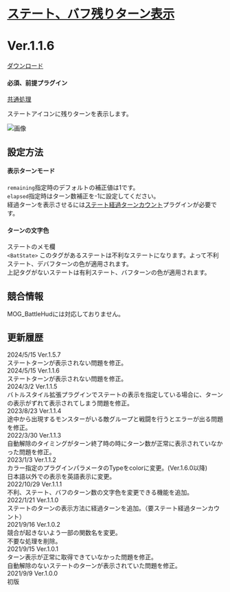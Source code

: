# [ステート、バフ残りターン表示](https://raw.githubusercontent.com/nuun888/MZ/master/NUUN_StateTurn.js)
# Ver.1.1.6
[ダウンロード](https://raw.githubusercontent.com/nuun888/MZ/master/NUUN_StateTurn.js)

#### 必須、前提プラグイン
[共通処理](https://github.com/nuun888/MZ/blob/master/README/Base.md)  


ステートアイコンに残りターンを表示します。  

![画像](img/StateTurn1.png)   

## 設定方法
#### 表示ターンモード  
`remaining`指定時のデフォルトの補正値は1です。  
`elapsed`指定時はターン数補正を-1に設定してください。  
経過ターンを表示させるには[ステート経過ターンカウント](https://github.com/nuun888/MZ/blob/master/README/StateTurnCount.md)プラグインが必要です。  

#### ターンの文字色
ステートのメモ欄  
`<BatState>`  このタグがあるステートは不利なステートになります。よって不利ステート、デバフターンの色が適用されます。  
上記タグがないステートは有利ステート、バフターンの色が適用されます。  

## 競合情報
MOG_BattleHudには対応しておりません。  

## 更新履歴
2024/5/15 Ver.1.5.7  
ステートターンが表示されない問題を修正。  
2024/5/15 Ver.1.1.6  
ステートターンが表示されない問題を修正。  
2024/3/2 Ver.1.1.5  
バトルスタイル拡張プラグインでステートの表示を指定している場合に、ターンの表示がずれて表示されてしまう問題を修正。  
2023/8/23 Ver.1.1.4  
途中から出現するモンスターがいる敵グループと戦闘を行うとエラーが出る問題を修正。  
2022/3/30 Ver.1.1.3  
自動解除のタイミングがターン終了時の時にターン数が正常に表示されていなかった問題を修正。  
2023/1/3 Ver.1.1.2  
カラー指定のプラグインパラメータのTypeをcolorに変更。(Ver.1.6.0以降)  
日本語以外での表示を英語表示に変更。  
2022/10/29 Ver.1.1.1  
不利、ステート、バフのターン数の文字色を変更できる機能を追加。  
2022/1/21 Ver.1.1.0  
ステートのターンの表示方法に経過ターンを追加。（要ステート経過ターンカウント）  
2021/9/16 Ver.1.0.2  
競合が起きないよう一部の関数名を変更。  
不要な処理を削除。  
2021/9/15 Ver.1.0.1  
ターン表示が正常に取得できていなかった問題を修正。  
自動解除のないステートのターンが表示されていた問題を修正。  
2021/9/9 Ver.1.0.0  
初版  
